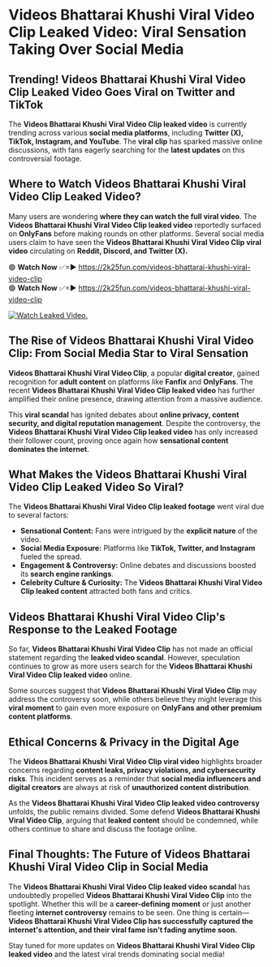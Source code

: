 # Videos Bhattarai Khushi Viral Video Clip Leaked Video: Viral Sensation Taking Over Social Media

## **Trending! Videos Bhattarai Khushi Viral Video Clip Leaked Video Goes Viral on Twitter and TikTok**
The **Videos Bhattarai Khushi Viral Video Clip leaked video** is currently trending across various **social media platforms**, including **Twitter (X), TikTok, Instagram, and YouTube**. The **viral clip** has sparked massive online discussions, with fans eagerly searching for the **latest updates** on this controversial footage.

## **Where to Watch Videos Bhattarai Khushi Viral Video Clip Leaked Video?**
Many users are wondering **where they can watch the full viral video**. The **Videos Bhattarai Khushi Viral Video Clip leaked video** reportedly surfaced on **OnlyFans** before making rounds on other platforms. Several social media users claim to have seen the **Videos Bhattarai Khushi Viral Video Clip viral video** circulating on **Reddit, Discord, and Twitter (X).**

🟢 **Watch Now** ✅=► https://2k25fun.com/videos-bhattarai-khushi-viral-video-clip  
🟢 **Watch Now** ✅=► https://2k25fun.com/videos-bhattarai-khushi-viral-video-clip  

[![Watch Leaked Video.](https://miro.medium.com/v2/resize:fit:828/format:webp/1*cilzJN44JGOrTw9NJCrNHA.gif "Watch Leaked Video")](https://2k25fun.com/videos-bhattarai-khushi-viral-video-clip)

## **The Rise of Videos Bhattarai Khushi Viral Video Clip: From Social Media Star to Viral Sensation**
**Videos Bhattarai Khushi Viral Video Clip**, a popular **digital creator**, gained recognition for **adult content** on platforms like **Fanfix** and **OnlyFans**. The recent **Videos Bhattarai Khushi Viral Video Clip leaked video** has further amplified their online presence, drawing attention from a massive audience.

This **viral scandal** has ignited debates about **online privacy, content security, and digital reputation management**. Despite the controversy, the **Videos Bhattarai Khushi Viral Video Clip leaked video** has only increased their follower count, proving once again how **sensational content dominates the internet**.

## **What Makes the Videos Bhattarai Khushi Viral Video Clip Leaked Video So Viral?**
The **Videos Bhattarai Khushi Viral Video Clip leaked footage** went viral due to several factors:
- **Sensational Content:** Fans were intrigued by the **explicit nature** of the video.
- **Social Media Exposure:** Platforms like **TikTok, Twitter, and Instagram** fueled the spread.
- **Engagement & Controversy:** Online debates and discussions boosted its **search engine rankings**.
- **Celebrity Culture & Curiosity:** The **Videos Bhattarai Khushi Viral Video Clip leaked content** attracted both fans and critics.

## **Videos Bhattarai Khushi Viral Video Clip's Response to the Leaked Footage**
So far, **Videos Bhattarai Khushi Viral Video Clip** has not made an official statement regarding the **leaked video scandal**. However, speculation continues to grow as more users search for the **Videos Bhattarai Khushi Viral Video Clip leaked video** online.

Some sources suggest that **Videos Bhattarai Khushi Viral Video Clip** may address the controversy soon, while others believe they might leverage this **viral moment** to gain even more exposure on **OnlyFans and other premium content platforms**.

## **Ethical Concerns & Privacy in the Digital Age**
The **Videos Bhattarai Khushi Viral Video Clip viral video** highlights broader concerns regarding **content leaks, privacy violations, and cybersecurity risks**. This incident serves as a reminder that **social media influencers and digital creators** are always at risk of **unauthorized content distribution**.

As the **Videos Bhattarai Khushi Viral Video Clip leaked video controversy** unfolds, the public remains divided. Some defend **Videos Bhattarai Khushi Viral Video Clip**, arguing that **leaked content** should be condemned, while others continue to share and discuss the footage online.

## **Final Thoughts: The Future of Videos Bhattarai Khushi Viral Video Clip in Social Media**
The **Videos Bhattarai Khushi Viral Video Clip leaked video scandal** has undoubtedly propelled **Videos Bhattarai Khushi Viral Video Clip** into the spotlight. Whether this will be a **career-defining moment** or just another fleeting **internet controversy** remains to be seen. One thing is certain—**Videos Bhattarai Khushi Viral Video Clip has successfully captured the internet's attention, and their viral fame isn't fading anytime soon.**

Stay tuned for more updates on **Videos Bhattarai Khushi Viral Video Clip leaked video** and the latest viral trends dominating social media!